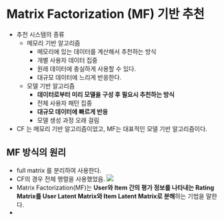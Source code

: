 # Matrix Factorization (MF) 기반 추천
- 추천 시스템의 종류
	- 메모리 기반 알고리즘
		- 메모리에 있는 데이터를 계산해서 추천하는 방식
		- 개별 사용자 데이터 집중
		- 원래 데이터에 충실하게 사용할 수 있다.
		- 대규모 데이터에 느리게 반응한다.
	- 모델 기반 알고리즘
		- **데이터로부터 미리 모델을 구성 후 필요시 추천하는 방식**
		- 전체 사용자 패턴 집중
		- **대규모 데이터에 빠르게 반응**
		- 모델 생성 과정 오래 걸림
- CF 는 메모리 기반 알고리즘이었고, MF는 대표적인 모델 기반 알고리즘이다.

## MF 방식의 원리
- full matrix 를 분리하여 사용한다.
- CF의 경우 전체 행렬을 사용했었음.
![](https://i.imgur.com/cV78w56.png)
- Matrix Factorization(MF)는 **User와 Item 간의 평가 정보를 나타내는 Rating Matrix를 User Latent Matrix와 Item Latent Matrix로 분해**하는 기법을 말한다.
- 